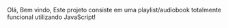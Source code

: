 Olá, Bem vindo,
Este projeto consiste em uma playlist/audiobook totalmente funcional utilizando JavaScript!
